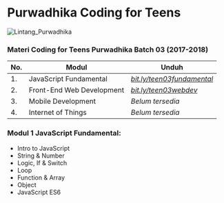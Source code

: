 # Purwadhika Coding for Teens

![Lintang_Purwadhika](https://static.wixstatic.com/media/2e6af2_f69a4271c3534ae1869a7ed63e278b2b~mv2.png/v1/fill/w_246,h_39,al_c,usm_0.66_1.00_0.01/2e6af2_f69a4271c3534ae1869a7ed63e278b2b~mv2.png)

### Materi Coding for Teens Purwadhika Batch 03 (2017-2018)

No.|Modul|Unduh
-----|-----|-----
1.|JavaScript Fundamental|*[bit.ly/teen03fundamental](https://github.com/LintangWisesa/Purwadhika-Teen03-01_JSfundamental)*
2.|Front-End Web Development|*[bit.ly/teen03webdev](https://github.com/LintangWisesa/Purwadhika-Teen03-02_WebDev)*
3.|Mobile Development|*Belum tersedia*
4.|Internet of Things|*Belum tersedia*

### Modul 1 JavaScript Fundamental:

- Intro to JavaScript
- String & Number
- Logic, If & Switch
- Loop
- Function & Array
- Object
- JavaScript ES6
